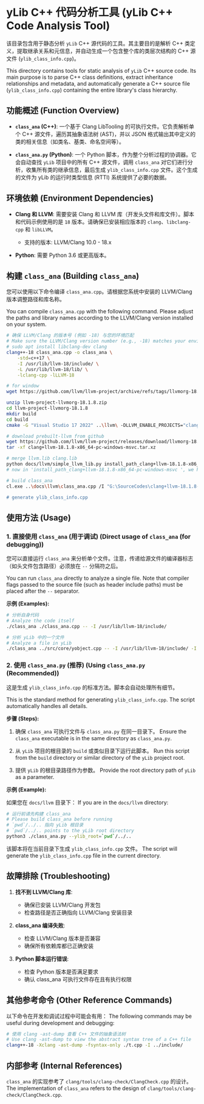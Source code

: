 # yLib C++ 代码分析工具 (yLib C++ Code Analysis Tool)

该目录包含用于静态分析 `yLib` C++ 源代码的工具。其主要目的是解析 C++ 类定义，提取继承关系和元信息，并自动生成一个包含整个库的类层次结构的 C++ 源文件 (`ylib_class_info.cpp`)。

This directory contains tools for static analysis of `yLib` C++ source code. Its main purpose is to parse C++ class definitions, extract inheritance relationships and metadata, and automatically generate a C++ source file (`ylib_class_info.cpp`) containing the entire library's class hierarchy.

## 功能概述 (Function Overview)

- **`class_ana` (C++)**: 一个基于 Clang LibTooling 的可执行文件。它负责解析单个 C++ 源文件，遍历其抽象语法树 (AST)，并以 JSON 格式输出其中定义的类的相关信息（如类名、基类、命名空间等）。

- **`class_ana.py` (Python)**: 一个 Python 脚本，作为整个分析过程的协调器。它会自动查找 `yLib` 项目中的所有 C++ 源文件，调用 `class_ana` 对它们进行分析，收集所有类的继承信息，最后生成 `ylib_class_info.cpp` 文件。这个生成的文件为 yLib 的运行时类型信息 (RTTI) 系统提供了必要的数据。

## 环境依赖 (Environment Dependencies)

- **Clang 和 LLVM**: 需要安装 Clang 和 LLVM 库（开发头文件和库文件）。脚本和代码示例使用的是 `18` 版本。请确保已安装相应版本的 `clang`、`libclang-cpp` 和 `libLLVM`。
  - 支持的版本: LLVM/Clang 10.0 - 18.x

- **Python**: 需要 Python 3.6 或更高版本。

## 构建 `class_ana` (Building `class_ana`)

您可以使用以下命令编译 `class_ana.cpp`。请根据您系统中安装的 LLVM/Clang 版本调整路径和库名称。

You can compile `class_ana.cpp` with the following command. Please adjust the paths and library names according to the LLVM/Clang version installed on your system.

```bash
# 确保 LLVM/Clang 的版本号 (例如 -18) 与您的环境匹配
# Make sure the LLVM/Clang version number (e.g., -18) matches your environment
# sudo apt install libclang-dev clang
clang++-18 class_ana.cpp -o class_ana \
    -std=c++17 \
    -I /usr/lib/llvm-18/include/ \
    -L /usr/lib/llvm-18/lib/ \
    -lclang-cpp -lLLVM-18
```

```bash
# for window
wget https://github.com/llvm/llvm-project/archive/refs/tags/llvmorg-18.1.8.zip

unzip llvm-project-llvmorg-18.1.8.zip
cd llvm-project-llvmorg-18.1.8
mkdir build
cd build
cmake -G "Visual Studio 17 2022" ..\llvm\ -DLLVM_ENABLE_PROJECTS="clang;lld;clang-tools-extra" -DCMAKE_CXX_CLAGS="/utf-8"  -DLLVM_TARGETS_TO_BUILD="X86"

# download prebuilt-llvm from github
wget https://github.com/llvm/llvm-project/releases/download/llvmorg-18.1.8/clang+llvm-18.1.8-x86_64-pc-windows-msvc.tar.xz
tar -xf clang+llvm-18.1.8-x86_64-pc-windows-msvc.tar.xz

# merge llvm.lib clang.lib
python docs/llvm/simple_llvm_lib.py install_path_clang+llvm-18.1.8-x86_64-pc-windows-msvc 
# now in 'install_path_clang+llvm-18.1.8-x86_64-pc-windows-msvc ', we have LLVM.lib clang.lib

# build class_ana
cl.exe ..\docs\llvm\class_ana.cpp /I "G:\SourceCodes\clang+llvm-18.1.8-x86_64-pc-windows-msvc\include" /std:c++17 /MD /link /libpath:"G:\SourceCodes\clang+llvm-18.1.8-x86_64-pc-windows-msvc\lib\" clang.lib LLVM.lib msvcrt.lib ws2_32.lib version.lib

# generate ylib_class_info.cpp

```

## 使用方法 (Usage)

### 1. 直接使用 `class_ana` (用于调试) (Direct usage of `class_ana` (for debugging))

您可以直接运行 `class_ana` 来分析单个文件。注意，传递给源文件的编译器标志（如头文件包含路径）必须放在 `--` 分隔符之后。

You can run `class_ana` directly to analyze a single file. Note that compiler flags passed to the source file (such as header include paths) must be placed after the `--` separator.

**示例 (Examples):**
```bash
# 分析自身代码
# Analyze the code itself
./class_ana ./class_ana.cpp -- -I /usr/lib/llvm-18/include/

# 分析 yLib 中的一个文件
# Analyze a file in yLib
./class_ana ../src/core/yobject.cpp -- -I /usr/lib/llvm-18/include/ -I ../include/
```

### 2. 使用 `class_ana.py` (推荐) (Using `class_ana.py` (Recommended))

这是生成 `ylib_class_info.cpp` 的标准方法。脚本会自动处理所有细节。

This is the standard method for generating `ylib_class_info.cpp`. The script automatically handles all details.

**步骤 (Steps):**

1. 确保 `class_ana` 可执行文件与 `class_ana.py` 在同一目录下。
   Ensure the `class_ana` executable is in the same directory as `class_ana.py`.

2. 从 `yLib` 项目的根目录的 `build` 或类似目录下运行此脚本。
   Run this script from the `build` directory or similar directory of the `yLib` project root.

3. 提供 `yLib` 的根目录路径作为参数。
   Provide the root directory path of `yLib` as a parameter.

**示例 (Example):**

如果您在 `docs/llvm` 目录下：
If you are in the `docs/llvm` directory:

```bash
# 运行前请先构建 class_ana
# Please build class_ana before running
# `pwd`/../.. 指向 yLib 根目录
# `pwd`/../.. points to the yLib root directory
python3 ./class_ana.py --ylib_root=`pwd`/../..
```

该脚本将在当前目录下生成 `ylib_class_info.cpp` 文件。
The script will generate the `ylib_class_info.cpp` file in the current directory.

## 故障排除 (Troubleshooting)

1. **找不到 LLVM/Clang 库**:
   - 确保已安装 LLVM/Clang 开发包
   - 检查路径是否正确指向 LLVM/Clang 安装目录

2. **class_ana 编译失败**:
   - 检查 LLVM/Clang 版本是否兼容
   - 确保所有依赖库都已正确安装

3. **Python 脚本运行错误**:
   - 检查 Python 版本是否满足要求
   - 确认 class_ana 可执行文件存在且有执行权限

## 其他参考命令 (Other Reference Commands)

以下命令在开发和调试过程中可能会有用：
The following commands may be useful during development and debugging:

```bash
# 使用 clang -ast-dump 查看 C++ 文件的抽象语法树
# Use clang -ast-dump to view the abstract syntax tree of a C++ file
clang++-18 -Xclang -ast-dump -fsyntax-only ./t.cpp -I ../include/
```

## 内部参考 (Internal References)

`class_ana` 的实现参考了 `clang/tools/clang-check/ClangCheck.cpp` 的设计。
The implementation of `class_ana` refers to the design of `clang/tools/clang-check/ClangCheck.cpp`.